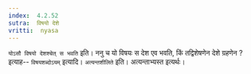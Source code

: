 ```yaml
---
index:  4.2.52
sutra:  विषयो देशे
vritti:  nyasa
---
```


`योऽसौ विषयो देशश्चेत् स भवति` इति। ननु च यो विषयः स देश एव भवति, किं तद्विशेषणेन देशे ग्रहणेन ? इत्याह-- `विषयशब्दोऽयम्` इत्यादि। `अत्यन्तशीलिते` इति। अत्यन्ताभ्यस्त इत्यर्थः।

